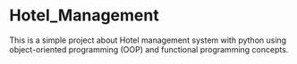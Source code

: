 # Hotel_Management
This is a simple project about Hotel management system with python using object-oriented programming (OOP) and functional programming concepts.
